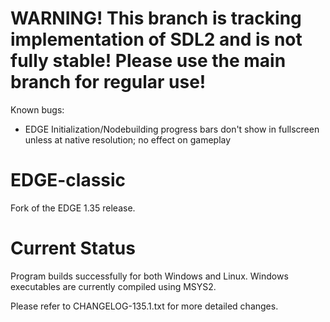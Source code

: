 # WARNING! This branch is tracking implementation of SDL2 and is not fully stable! Please use the main branch for regular use!
Known bugs:
- EDGE Initialization/Nodebuilding progress bars don't show in fullscreen unless at native resolution; no effect on gameplay

# EDGE-classic
Fork of the EDGE 1.35 release.

# Current Status
Program builds successfully for both Windows and Linux. Windows executables are currently compiled using MSYS2.

Please refer to CHANGELOG-135.1.txt for more detailed changes.
